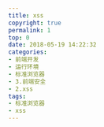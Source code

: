 ```yaml
---
title: xss
copyright: true
permalink: 1
top: 0
date: 2018-05-19 14:22:32
categories:
- 前端开发
- 运行环境
- 标准浏览器
- 3.前端安全
- 2.xss
tags:
- 标准浏览器
- xss
---
```

